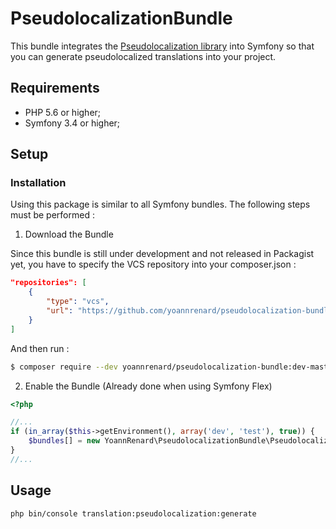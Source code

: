 # PseudolocalizationBundle

This bundle integrates the [Pseudolocalization library](https://github.com/yoannrenard/pseudolocalization)
into Symfony so that you can generate pseudolocalized translations into your project.

## Requirements

* PHP 5.6 or higher;
* Symfony 3.4 or higher;

## Setup

### Installation

Using this package is similar to all Symfony bundles. The following steps must be performed :

1. Download the Bundle

Since this bundle is still under development and not released in Packagist yet, you have to specify the VCS repository into your composer.json :  

```json
"repositories": [
    {
        "type": "vcs",
        "url": "https://github.com/yoannrenard/pseudolocalization-bundle.git"
    }
]
```

And then run :

```bash
$ composer require --dev yoannrenard/pseudolocalization-bundle:dev-master
```

2. Enable the Bundle (Already done when using Symfony Flex)

```php
<?php

//...
if (in_array($this->getEnvironment(), array('dev', 'test'), true)) {
    $bundles[] = new YoannRenard\PseudolocalizationBundle\PseudolocalizationBundle();
}
//...
```

## Usage

```bash
php bin/console translation:pseudolocalization:generate
```
